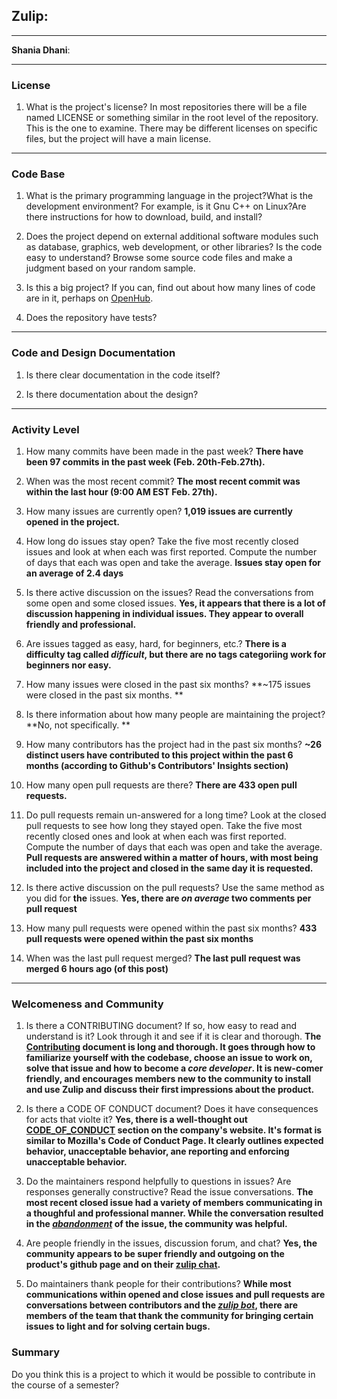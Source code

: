 ## **Zulip**:


---

**Shania Dhani**:


---


### License

1. What is the project's license?
In most repositories there will be a file named LICENSE or something similar in
the root level of the repository. This is the one to examine. There may be
different licenses on specific files, but the project will have a main license.

---

### Code Base


1. What is the primary programming language in the project?What is the development environment? For example, is it Gnu C++ on Linux?Are there instructions for how to download, build, and install?
   
2. Does the project depend on external additional software modules such as database,  graphics, web development, or other libraries? Is the code easy to understand? Browse some source code files and make a judgment based on your random sample.


3. Is this a big project? If you can, find out about how many lines of code are in it, perhaps on [OpenHub](https://www.openhub.net/).


4. Does the repository have tests?


---

### Code and Design Documentation
1. Is there clear documentation in the code itself?

2. Is there documentation about the design?

---


### Activity Level


1. How many commits have been made in the past week? **There have been 97 commits in the past week (Feb. 20th-Feb.27th).**
   
2. When was the most recent commit? **The most recent commit was within the last hour (9:00 AM EST Feb. 27th).**
   
3. How many issues are currently open? **1,019 issues are currently opened in the project.**
   
4. How long do issues stay open? Take the five most recently closed issues and look at when each was first reported. Compute the number of days that each was open and take the average. **Issues stay open for an average of 2.4 days**


5. Is there active discussion on the issues? Read the conversations from some open and some closed issues. **Yes, it appears that there is a lot of discussion happening in individual issues. They appear to overall friendly and professional.**


6. Are issues tagged as easy, hard, for beginners, etc.? **There is a difficulty tag called *difficult*, but there are no tags categoriing work for beginners nor easy.**


7. How many issues were closed in the past six months? **~175 issues were closed in the past six months. **


8. Is there information about how many people are maintaining the project? **No, not specifically. **


9.  How many contributors has the project had in the past six months? **~26 distinct users have contributed to this project within the past 6 months (according to Github's Contributors' Insights section)**


10. How many open pull requests are there? **There are 433 open pull requests.**


11. Do pull requests remain un-answered for a long time? Look at the closed pull requests to see how long they stayed open. Take the five most recently closed ones and look at when each was first reported. Compute the number of days that each was open and take the average. **Pull requests are answered within a matter of hours, with most being included into the project and closed in the same day it is requested.**


12. Is there active discussion on the pull requests? Use the same method as you did for **the** issues. **Yes, there are *on average* two comments per pull request**


13. How many pull requests were opened within the past six months? **433 pull requests were opened within the past six months**


14. When was the last  pull request  merged? **The last pull request was merged 6 hours ago (of this post)**

---
### Welcomeness and Community

1. Is there a CONTRIBUTING document? If so, how easy to read and understand is it? Look through it and see if it is clear and thorough. **The [Contributing](https://zulip.readthedocs.io/en/latest/overview/contributing.html) document is long and thorough. It goes through how to familiarize yourself with the codebase, choose an issue to work on, solve that issue and how to become a *core developer*. It is new-comer friendly, and encourages members new to the community to install and use Zulip and discuss their first impressions about the product.**

2. Is there a CODE OF CONDUCT document? Does it have consequences for acts that violte it? **Yes, there is a well-thought out [CODE_OF_CONDUCT](https://zulip.readthedocs.io/en/latest/code-of-conduct.html) section on the company's website. It's format is similar to Mozilla's Code of Conduct Page. It clearly outlines expected behavior, unacceptable behavior, ane reporting and enforcing unacceptable behavior.**
   
3. Do the maintainers respond helpfully to questions in issues? Are responses generally constructive? Read the issue conversations. **The most recent closed issue had a variety of members communicating in a thoughful and professional manner. While the conversation resulted in the *[abandonment](https://github.com/zulip/zulip/issues/14049)* of the issue, the community was helpful.**
   
4. Are people friendly in the issues, discussion forum, and chat? **Yes, the community appears to be super friendly and outgoing on the product's github page and on their [zulip chat](https://chat.zulip.org/login/).**
   
5. Do maintainers thank people for their contributions? **While most communications within opened and close issues and pull requests are conversations between contributors and the *[zulip bot](https://github.com/zulipbot)*, there are members of the team that thank the community for bringing certain issues to light and for solving certain bugs.**

### Summary
Do you think  this is a project to which it would be possible to contribute in the
course of a semester?
